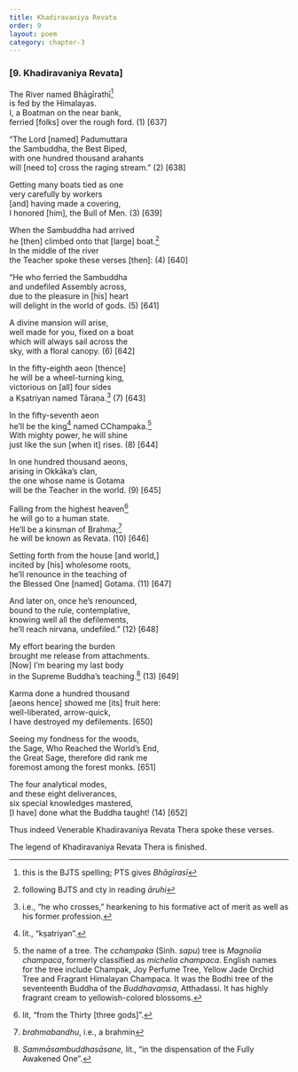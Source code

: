 ```yaml
---
title: Khadiravaniya Revata
order: 9
layout: poem
category: chapter-3
---
```


### \[9. Khadiravaniya Revata\]

The River named Bhāgīrathī[^1]  
is fed by the Himalayas.  
I, a Boatman on the near bank,  
ferried \[folks\] over the rough ford. (1) \[637\]

“The Lord \[named\] Padumuttara  
the Sambuddha, the Best Biped,  
with one hundred thousand arahants  
will \[need to\] cross the raging stream.” (2) \[638\]

Getting many boats tied as one  
very carefully by workers  
\[and\] having made a covering,  
I honored \[him\], the Bull of Men. (3) \[639\]

When the Sambuddha had arrived  
he \[then\] climbed onto that \[large\] boat.[^2]  
In the middle of the river  
the Teacher spoke these verses \[then\]: (4) \[640\]

“He who ferried the Sambuddha  
and undefiled Assembly across,  
due to the pleasure in \[his\] heart  
will delight in the world of gods. (5) \[641\]

A divine mansion will arise,  
well made for you, fixed on a boat  
which will always sail across the  
sky, with a floral canopy. (6) \[642\]

In the fifty-eighth aeon \[thence\]  
he will be a wheel-turning king,  
victorious on \[all\] four sides  
a Kṣatriyan named Tāraṇa.[^3] (7) \[643\]

In the fifty-seventh aeon  
he’ll be the king[^4] named <span class="diacritics" data-state="on">C</span><span class="no-diacritics" data-state="off">Ch</span>ampaka.[^5]  
With mighty power, he will shine  
just like the sun \[when it\] rises. (8) \[644\]

In one hundred thousand aeons,  
arising in Okkāka’s clan,  
the one whose name is Gotama  
will be the Teacher in the world. (9) \[645\]

Falling from the highest heaven[^6]  
he will go to a human state.  
He’ll be a kinsman of Brahma;[^7]  
he will be known as Revata. (10) \[646\]

Setting forth from the house \[and world,\]  
incited by \[his\] wholesome roots,  
he’ll renounce in the teaching of  
the Blessed One \[named\] Gotama. (11) \[647\]

And later on, once he’s renounced,  
bound to the rule, contemplative,  
knowing well all the defilements,  
he’ll reach nirvana, undefiled.” (12) \[648\]

My effort bearing the burden  
brought me release from attachments.  
\[Now\] I’m bearing my last body  
in the Supreme Buddha’s teaching.[^8] (13) \[649\]

Karma done a hundred thousand  
\[aeons hence\] showed me \[its\] fruit here:  
well-liberated, arrow-quick,  
I have destroyed my defilements. \[650\]

Seeing my fondness for the woods,  
the Sage, Who Reached the World’s End,  
the Great Sage, therefore did rank me  
foremost among the forest monks. \[651\]

The four analytical modes,  
and these eight deliverances,  
six special knowledges mastered,  
\[I have\] done what the Buddha taught! (14) \[652\]

Thus indeed Venerable Khadiravaniya Revata Thera spoke these verses.

The legend of Khadiravaniya Revata Thera is finished.

[^1]: this is the BJTS spelling; PTS gives *Bhāgīrasī*

[^2]: following BJTS and cty in reading *āruhi*

[^3]: i.e., “he who crosses,” hearkening to his formative act of merit as well as his former profession.

[^4]: lit., “kṣatriyan”.

[^5]: the name of a tree. The *<span class="diacritics" data-state="on">c</span><span class="no-diacritics" data-state="off">ch</span>ampaka* (Sinh. *sapu*) tree is *Magnolia champaca*, formerly classified as *michelia champaca*. English names for the tree include Champak, Joy Perfume Tree, Yellow Jade Orchid Tree and Fragrant Himalayan Champaca. It was the Bodhi tree of the seventeenth Buddha of the *Buddhavaṃsa*, Atthadassi. It has highly fragrant cream to yellowish-colored blossoms.

[^6]: lit, “from the Thirty \[three gods\]”.

[^7]: *brahmabandhu*, i.e., a brahmin

[^8]: *Sammāsambuddhasāsane,* lit., “in the dispensation of the Fully Awakened One”.
